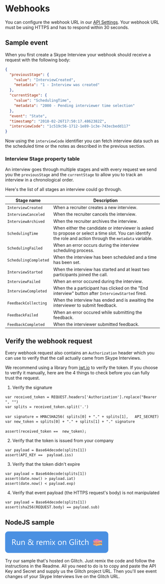 # Webhooks

You can configure the webhook URL in our [API Settings](https://interviews.skype.com/api/get-started). Your webhook URL must be using HTTPS and has to respond within 30 seconds.

## Sample event

When you first create a Skype Interview your webhook should receive a request with the following body:

```json
{
  "previousStage": {
    "value": "InterviewCreated",
    "metadata": "1 - Interview was created"
  },
  "currentStage": {
    "value": "SchedulingTime",
    "metadata": "2000 - Pending interviewer time selection"
  },
  "event": "State",
  "timestamp": "2018-02-26T17:50:17.4862382Z",
  "interviewCode": "1c519c56-1712-1e89-1c3e-743ecbedd117"
}
```

Now using the `interviewCode` identifier you can fetch interview data such as the scheduled time or the notes as described in the previous section.

### Interview Stage property table
An interview goes through multiple stages and with every request we send you the `previousStage` and the `currentStage` to allow you to track an interview in a chronological order.

Here's the list of all stages an interview could go through.

|Stage name|Description|
|-|-|
|`InterviewCreated`|When a recruiter creates a new interview.|
|`InterviewCanceled`|When the recruiter cancels the interview.|
|`InterviewArchived`|When the recruiter archives the interview.|
|`SchedulingTime`|When either the candidate or interviewer is asked to propose or select a time slot. You can identify the role and action through the `metadata` variable.|
|`SchedulingFailed`|When an error occurs during the interview scheduling process.|
|`SchedulingCompleted`|When the interview has been scheduled and a time has been set.|
|`InterviewStarted`|When the interview has started and at least two participants joined the call.|
|`InterviewFailed`|When an error occured during the interview.|
|`InterviewCompleted`|When the a participant has clicked on the "End interview" button after `InterviewStarted` fired.|
|`FeedbackCollecting`|When the interview has ended and is awaiting the interviewer to submit feedback.|
|`FeedbackFailed`|When an error occured while submitting the feedback.|
|`FeedbackCompleted`|When the interviewer submitted feedback.|

## Verify the webhook request

Every webhook request also contains an `Authorization` header which you can use to verify that the call actually came from Skype Interviews. 

We recommend using a library from [jwt.io](https://jwt.io) to verify the token. If you choose to verify it manually, here are the 4 things to check before you can fully trust the request.

1. Verify the signature
```
var received_token = REQUEST.headers['Authorization'].replace("Bearer ", "")
var splits = received_token.split('.')

var signature = HMACSHA256( splits[0] + "." + splits[1],   API_SECRET)
var new_token = splits[0] + "." + splits[1] + "." signature

assert(received_token ==  new_token);
```

2. Verify that the token is issued from your company
```
var payload = Base64decode(splits[1])
assert(API_KEY ==  payload.iss)
```

3. Verify that the token didn't expire
```
var payload = Base64decode(splits[1])
assert(date.now() > payload.iat)
assert(date.now() < payload.exp)
```

4. Verify that event payload (the HTTPS request's body) is not manipulated
```
var payload = Base64decode(splits[1])
assert(sha256(REQUEST.body) == payload.sub)
```

## NodeJS sample
[![Remix on Glitch](assets/remix_button.svg)](https://glitch.com/edit/#!/skype-interviews-webhook-sample?path=README.md:1:0)

Try our sample that's hosted on Glitch. Just remix the code and follow the instructions in the Readme. All you need to do is to copy and paste the API Key and Secret and supply us the Glitch project URL. Then you'll see event changes of your Skype Interviews live on the Glitch URL.